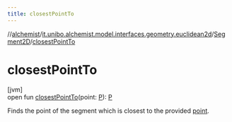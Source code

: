 ```yaml
---
title: closestPointTo
---
```

//[alchemist](../../../index.html)/[it.unibo.alchemist.model.interfaces.geometry.euclidean2d](../index.html)/[Segment2D](index.html)/[closestPointTo](closest-point-to.html)



# closestPointTo



[jvm]\
open fun [closestPointTo](closest-point-to.html)(point: [P](index.html)): [P](index.html)



Finds the point of the segment which is closest to the provided [point](closest-point-to.html).




